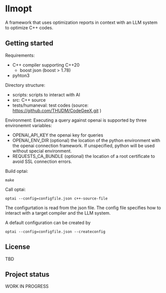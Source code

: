 # llmopt

A framework that uses optimization reports in context with an LLM system to optimize C++ codes.

## Getting started

Requirements:
* C++ compiler supporting C++20
  + boost json (boost > 1.78)
* pyhton3

Directory structure:
* scripts: scripts to interact with AI
* src: C++ source
* tests/humaneval: test codes (source: https://github.com/THUDM/CodeGeeX.git )

Environment: Executing a query against openai is supported by three environemnt variables:
* OPENAI\_API\_KEY the openai key for queries
* OPENAI\_ENV\_DIR (optional) the location of the python environment with the openai connection framework. If unspecified, python will be used without special environment.
* REQUESTS\_CA\_BUNDLE (optional) the location of a root certificate to avoid SSL connection errors.
 

Build optai:

    make

Call optai:

    optai --config=configfile.json c++-source-file

The configurtation is read from the json file. The config file specifies how to interact with a target compiler and the LLM system.

A default configuration can be created by

    optai --config=configfile.json --createconfig



## License
TBD

## Project status
WORK IN PROGRESS
